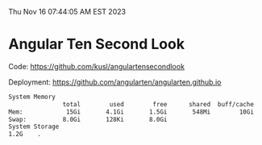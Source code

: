 Thu Nov 16 07:44:05 AM EST 2023

# Angular Ten Second Look

Code: https://github.com/kusl/angulartensecondlook

Deployment: https://github.com/angularten/angularten.github.io

```bash
System Memory
               total        used        free      shared  buff/cache   available
Mem:            15Gi       4.1Gi       1.5Gi       548Mi        10Gi        11Gi
Swap:          8.0Gi       128Ki       8.0Gi
System Storage
1.2G	.

